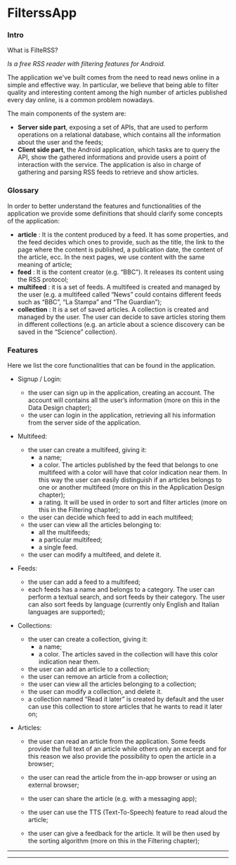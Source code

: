 # FilterssApp
### Intro

What is FilteRSS? 

*Is a free RSS reader with filtering features for Android.*

The application we've built comes from the need to read news online in a simple and
effective way. In particular, we believe that being able to filter quality and interesting content
among the high number of articles published every day online, is a common problem nowadays.

The main components of the system are:
- **Server side part**, exposing a set of APIs, that are used to perform operations on a
relational database, which contains all the information about the user and the feeds;
- **Client side part**, the Android application, which tasks are to query the API, show
the gathered informations and provide users a point of interaction with the service.
The application is also in charge of gathering and parsing RSS feeds to retrieve and
show articles.



### Glossary

In order to better understand the features and functionalities of the application we provide
some definitions that should clarify some concepts of the application:
- **article** : It is the content produced by a feed. It has some properties, and the feed
decides which ones to provide, such as the title, the link to the page where the
content is published, a publication date, the content of the article, ecc. In the next
pages, we use content with the same meaning of article;
- **feed** : It is the content creator (e.g. “BBC”). It releases its content using the RSS
protocol;
- **multifeed** : it is a set of feeds. A multifeed is created and managed by the user (e.g. a
multifeed called “News” could contains different feeds such as “BBC”, “La Stampa”
and “The Guardian”);
- **collection** : It is a set of saved articles. A collection is created and managed by the
user. The user can decide to save articles storing them in different collections (e.g.
an article about a science discovery can be saved in the “Science” collection).



### Features

Here we list the core functionalities that can be found in the application.

- Signup / Login:

  - the user can sign up in the application, creating an account. The account will
    contains all the user’s information (more on this in the Data Design chapter);
  - the user can login in the application, retrieving all his information from the
    server side of the application.

- Multifeed:

  - the user can create a multifeed, giving it:
    - a name;
    - a color. The articles published by the feed that belongs to one
      multifeed with a color will have that color indication near them. In this
      way the user can easily distinguish if an articles belongs to one or
      another multifeed (more on this in the Application Design chapter);
    - a rating. It will be used in order to sort and filter articles (more on this
      in the Filtering chapter);
  - the user can decide which feed to add in each multifeed;
  - the user can view all the articles belonging to:
    - all the multifeeds;
    - a particular multifeed;
    - a single feed.
  - the user can modify a multifeed, and delete it.

- Feeds:

  - the user can add a feed to a multifeed;
  - each feeds has a name and belongs to a category. The user can perform a
    textual search, and sort feeds by their category. The user can also sort feeds
    by language (currently only English and Italian languages are supported);

- Collections:

  - the user can create a collection, giving it:
    - a name;
    - a color. The articles saved in the collection will have this color
      indication near them.
  - the user can add an article to a collection;
  - the user can remove an article from a collection;
  - the user can view all the articles belonging to a collection;
  - the user can modify a collection, and delete it.
  - a collection named “Read it later” is created by default and the user can use
    this collection to store articles that he wants to read it later on;

- Articles:

  - the user can read an article from the application. Some feeds provide the full
    text of an article while others only an excerpt and for this reason we also
    provide the possibility to open the article in a browser;

  - the user can read the article from the in-app browser or using an external
    browser;

  - the user can share the article (e.g. with a messaging app);

  - the user can use the TTS (Text-To-Speech) feature to read aloud the article;

  - the user can give a feedback for the article. It will be then used by the sorting
    algorithm (more on this in the Filtering chapter);

    

-------------

----------

